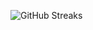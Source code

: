 ![GitHub Streaks](https://github-streaks-mqc9.onrender.com/streak/happilli/image?theme=midnight&cache_bust=1743518835&lang=ja)
